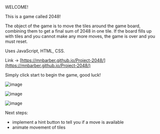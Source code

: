 WELCOME! 

This is a game called 2048! 

The object of the game is to move the tiles around the game board, combining them to get a final sum of 2048 in one tile. If the board fills up with tiles and you cannot make any more moves, the game is over and you must reset. 

Uses JavaScript, HTML, CSS.

Link -> [https://mnbarber.github.io/Project-2048/](https://mnbarber.github.io/Project-2048/)

Simply click start to begin the game, good luck! 

![image](https://user-images.githubusercontent.com/34723980/162989848-62c53c02-e434-4450-ba6a-fce7b286c1b6.png)

![image](https://user-images.githubusercontent.com/34723980/162989972-a7194199-c283-4a67-ae2a-ec3762a1f352.png)

![image](https://user-images.githubusercontent.com/34723980/162990097-d6637189-7676-4829-94c2-23838d776697.png)


Next steps:
- implement a hint button to tell you if a move is available 
- animate movement of tiles 
